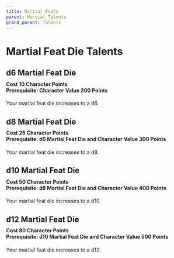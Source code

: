 ```yaml
---
title: Martial Feats
parent: Martial Talents
grand_parent: Talents
---
```


# Martial Feat Die Talents

## d6 Martial Feat Die

<div style="margin-top:-10px;"></div>

#### **Cost** 10 Character Points<br>**Prerequisite:** Character Value 200 Points
Your martial feat die increases to a d6.

## d8 Martial Feat Die

<div style="margin-top:-10px;"></div>

#### **Cost** 25 Character Points<br>**Prerequisite:** d6 Martial Feat Die and Character Value 300 Points
Your martial feat die increases to a d8.

## d10 Martial Feat Die

<div style="margin-top:-10px;"></div>

#### **Cost** 50 Character Points<br>**Prerequisite:** d8 Martial Feat Die and Character Value 400 Points
Your martial feat die increases to a d10.

## d12 Martial Feat Die

<div style="margin-top:-10px;"></div>

#### **Cost** 80 Character Points<br>**Prerequisite:** d10 Martial Feat Die and Character Value 500 Points
Your martial feat die increases to a d12.

